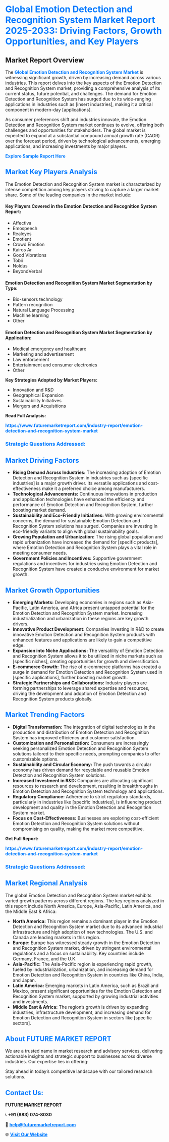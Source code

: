 <h1 style="color: #007BFF;">Global Emotion Detection and Recognition System Market Report 2025-2033: Driving Factors, Growth Opportunities, and Key Players</h1>

<section id="overview">
<h2>Market Report Overview</h2>
<p>The <a href="https://www.futuremarketreport.com/industry-report/emotion-detection-and-recognition-system-market" style="color: #007BFF; text-decoration: none;"><strong>Global Emotion Detection and Recognition System Market</strong></a> is witnessing significant growth, driven by increasing demand across various industries. This report delves into the key aspects of the Emotion Detection and Recognition System market, providing a comprehensive analysis of its current status, future potential, and challenges. The demand for Emotion Detection and Recognition System has surged due to its wide-ranging applications in industries such as [insert industries], making it a critical component in modern-day [applications].</p>
<p>As consumer preferences shift and industries innovate, the Emotion Detection and Recognition System market continues to evolve, offering both challenges and opportunities for stakeholders. The global market is expected to expand at a substantial compound annual growth rate (CAGR) over the forecast period, driven by technological advancements, emerging applications, and increasing investments by major players.</p>
</section>

<section id="overview">
<p><a href="https://www.futuremarketreport.com/request-sample/reportId=116169" style="color: #007BFF; text-decoration: none;"><strong>Explore Sample Report Here</strong></a></p>
</section>

<section id="key-players">
<h2 style="color: #007BFF;">Market Key Players Analysis</h2>
<p>The Emotion Detection and Recognition System market is characterized by intense competition among key players striving to capture a larger market share. Some of the leading companies in the market include:</p>
<h4>Key Players Covered in the Emotion Detection and Recognition System Report:</h4>
<ul><li>Affectiva</li><li>Emospeech</li><li>Realeyes</li><li>Emotient</li><li>Crowd Emotion</li><li>Kairos Ar</li><li>Good Vibrations</li><li>Tobii</li><li>Noldus</li><li>BeyondVerbal</li></ul>
<h4>Emotion Detection and Recognition System Market Segmentation by Type:</h4>
<ul><li>Bio-sensors technology</li><li>Pattern recognition</li><li>Natural Language Processing</li><li>Machine learning</li><li>Other</li></ul>

<h4>Emotion Detection and Recognition System Market Segmentation by Application:</h4>
<ul><li>Medical emergency and healthcare</li><li>Marketing and advertisement</li><li>Law enforcement</li><li>Entertainment and consumer electronics</li><li>Other</li></ul>
<p><strong>Key Strategies Adopted by Market Players:</strong></p>
<ul>
<li>Innovation and R&D</li>
<li>Geographical Expansion</li>
<li>Sustainability Initiatives</li>
<li>Mergers and Acquisitions</li>
</ul>
</section>

<section>
<p><strong>Read Full Analysis: </strong></p><a href="https://www.futuremarketreport.com/industry-report/emotion-detection-and-recognition-system-market" style="color: #007BFF; text-decoration: none;"><strong>https://www.futuremarketreport.com/industry-report/emotion-detection-and-recognition-system-market</strong></a>
<h3 style="color: #007BFF;">Strategic Questions Addressed:</h3>
</section>

<section id="driving-factors">
<h2 style="color: #007BFF;">Market Driving Factors</h2>
<ul>
<li><strong>Rising Demand Across Industries:</strong> The increasing adoption of Emotion Detection and Recognition System in industries such as [specific industries] is a major growth driver. Its versatile applications and cost-effectiveness make it a preferred choice among manufacturers.</li>
<li><strong>Technological Advancements:</strong> Continuous innovations in production and application technologies have enhanced the efficiency and performance of Emotion Detection and Recognition System, further boosting market demand.</li>
<li><strong>Sustainability and Eco-Friendly Initiatives:</strong> With growing environmental concerns, the demand for sustainable Emotion Detection and Recognition System solutions has surged. Companies are investing in eco-friendly variants to align with global sustainability goals.</li>
<li><strong>Growing Population and Urbanization:</strong> The rising global population and rapid urbanization have increased the demand for [specific products], where Emotion Detection and Recognition System plays a vital role in meeting consumer needs.</li>
<li><strong>Government Policies and Incentives:</strong> Supportive government regulations and incentives for industries using Emotion Detection and Recognition System have created a conducive environment for market growth.</li>
</ul>
</section>

<section id="growth-opportunities">
<h2 style="color: #007BFF;">Market Growth Opportunities</h2>
<ul>
<li><strong>Emerging Markets:</strong> Developing economies in regions such as Asia-Pacific, Latin America, and Africa present untapped potential for the Emotion Detection and Recognition System market. Increasing industrialization and urbanization in these regions are key growth drivers.</li>
<li><strong>Innovative Product Development:</strong> Companies investing in R&D to create innovative Emotion Detection and Recognition System products with enhanced features and applications are likely to gain a competitive edge.</li>
<li><strong>Expansion into Niche Applications:</strong> The versatility of Emotion Detection and Recognition System allows it to be utilized in niche markets such as [specific niches], creating opportunities for growth and diversification.</li>
<li><strong>E-commerce Growth:</strong> The rise of e-commerce platforms has created a surge in demand for Emotion Detection and Recognition System used in [specific applications], further boosting market growth.</li>
<li><strong>Strategic Partnerships and Collaborations:</strong> Industry players are forming partnerships to leverage shared expertise and resources, driving the development and adoption of Emotion Detection and Recognition System products globally.</li>
</ul>
</section>

<section id="trending-factors">
<h2 style="color: #007BFF;">Market Trending Factors</h2>
<ul>
<li><strong>Digital Transformation:</strong> The integration of digital technologies in the production and distribution of Emotion Detection and Recognition System has improved efficiency and customer satisfaction.</li>
<li><strong>Customization and Personalization:</strong> Consumers are increasingly seeking personalized Emotion Detection and Recognition System solutions tailored to their specific needs, prompting companies to offer customizable options.</li>
<li><strong>Sustainability and Circular Economy:</strong> The push towards a circular economy has driven demand for recyclable and reusable Emotion Detection and Recognition System solutions.</li>
<li><strong>Increased Investment in R&D:</strong> Companies are allocating significant resources to research and development, resulting in breakthroughs in Emotion Detection and Recognition System technology and applications.</li>
<li><strong>Regulatory Compliance:</strong> Adherence to strict regulatory standards, particularly in industries like [specific industries], is influencing product development and quality in the Emotion Detection and Recognition System market.</li>
<li><strong>Focus on Cost-Effectiveness:</strong> Businesses are exploring cost-efficient Emotion Detection and Recognition System solutions without compromising on quality, making the market more competitive.</li>
</ul>
</section>

<section>
<p><strong>Get Full Report: </strong></p><a href="https://www.futuremarketreport.com/industry-report/emotion-detection-and-recognition-system-market" style="color: #007BFF; text-decoration: none;"><strong>https://www.futuremarketreport.com/industry-report/emotion-detection-and-recognition-system-market</strong></a>
<h3 style="color: #007BFF;">Strategic Questions Addressed:</h3>
</section>


<section id="regional-analysis">
<h2 style="color: #007BFF;">Market Regional Analysis</h2>
<p>The global Emotion Detection and Recognition System market exhibits varied growth patterns across different regions. The key regions analyzed in this report include North America, Europe, Asia-Pacific, Latin America, and the Middle East & Africa:</p>
<ul>
<li><strong>North America:</strong> This region remains a dominant player in the Emotion Detection and Recognition System market due to its advanced industrial infrastructure and high adoption of new technologies. The U.S. and Canada are leading markets in this region.</li>
<li><strong>Europe:</strong> Europe has witnessed steady growth in the Emotion Detection and Recognition System market, driven by stringent environmental regulations and a focus on sustainability. Key countries include Germany, France, and the U.K.</li>
<li><strong>Asia-Pacific:</strong> The Asia-Pacific region is experiencing rapid growth, fueled by industrialization, urbanization, and increasing demand for Emotion Detection and Recognition System in countries like China, India, and Japan.</li>
<li><strong>Latin America:</strong> Emerging markets in Latin America, such as Brazil and Mexico, present significant opportunities for the Emotion Detection and Recognition System market, supported by growing industrial activities and investments.</li>
<li><strong>Middle East & Africa:</strong> The region’s growth is driven by expanding industries, infrastructure development, and increasing demand for Emotion Detection and Recognition System in sectors like [specific sectors].</li>
</ul>
</section>

<footer>
<h2 style="color: #007BFF;">About FUTURE MARKET REPORT</h2>
<p>We are a trusted name in market research and advisory services, delivering actionable insights and strategic support to businesses across diverse industries. Our expertise lies in offering:</p>

<p>Stay ahead in today’s competitive landscape with our tailored research solutions.</p>

<h2 style="color: #007BFF;">Contact Us:</h2>
<p><strong>FUTURE MARKET REPORT</strong></p>
<p>📞 <strong>+91 (883) 074-8030</strong></p>
<p>📧 <strong><a href="mailto:help@futuremarketreport.com" style="color: #007BFF;">help@futuremarketreport.com</a></strong></p>
<p>🌐 <strong><a href="https://www.futuremarketreport.com/" style="color: #007BFF;">Visit Our Website</a></strong></p>
</footer>